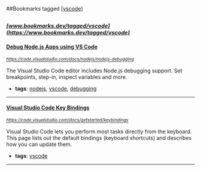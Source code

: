 ##Bookmarks tagged [[vscode]](https://www.bookmarks.dev?q=[vscode])

_<sup><sup>[www.bookmarks.dev/tagged/vscode](https://www.bookmarks.dev/tagged/vscode)</sup></sup>_
---
#### [Debug Node.js Apps using VS Code](https://code.visualstudio.com/docs/nodejs/nodejs-debugging)
_<sup>https://code.visualstudio.com/docs/nodejs/nodejs-debugging</sup>_

The Visual Studio Code editor includes Node.js debugging support. Set breakpoints, step-in, inspect variables and more.
* **tags**: [nodejs](../tagged/nodejs.md), [vscode](../tagged/vscode.md), [debugging](../tagged/debugging.md)
---
#### [Visual Studio Code Key Bindings](https://code.visualstudio.com/docs/getstarted/keybindings)
_<sup>https://code.visualstudio.com/docs/getstarted/keybindings</sup>_

Visual Studio Code lets you perform most tasks directly from the keyboard. This page lists out the default bindings (keyboard shortcuts) and describes how you can update them.
* **tags**: [vscode](../tagged/vscode.md)
---
